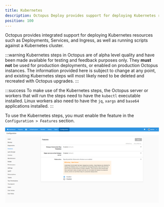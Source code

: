 ```yaml
---
title: Kubernetes
description: Octopus Deploy provides support for deploying Kubernetes resources.
position: 100
---
```


Octopus provides integrated support for deploying Kubernetes resources such as Deployments, Services, and Ingress, as well as running scripts against a Kubernetes cluster.

:::warning
Kubernetes steps in Octopus are of alpha level quality and have been made available for testing and feedback purposes only. They **must not** be used for production deployments, or enabled on production Octopus instances. The information provided here is subject to change at any point, and existing Kubernetes steps will most likely need to be deleted and recreated with Octopus upgrades.
:::

:::success
To make use of the Kubernetes steps, the Octopus server or workers that will run the steps need to have the `kubectl` executable installed. Linux workers also need to have the `jq`, `xargs` and `base64` applications installed.
:::

To use the Kubernetes steps, you must enable the feature in the `Configuration > Features` section.

![](kubernetes-feature.png "width=500")
